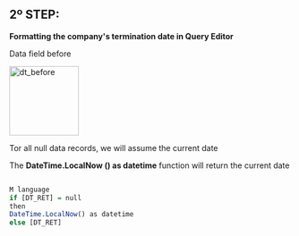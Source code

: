 ## 2º STEP:
<p align="justify"><b>Formatting the company's termination date in Query Editor</b></p>
<p align="justify">Data field before</p>
<img width="124" alt="dt_before" src="https://user-images.githubusercontent.com/45472681/94950754-81ea2a00-04b9-11eb-9057-900012610143.png">
<p align="justify">Tor all null data records, we will assume the current date</p>
<p align="justify">The <b>DateTime.LocalNow () as datetime</b> function will return the current date</p>

```r

M language 
if [DT_RET] = null
then
DateTime.LocalNow() as datetime
else [DT_RET]
```
